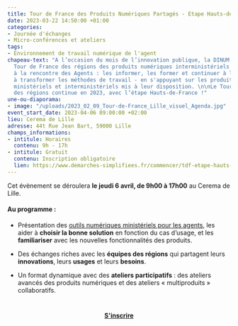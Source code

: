 ```yaml
---
title: Tour de France des Produits Numériques Partagés - Etape Hauts-de-France
date: 2023-03-22 14:50:00 +01:00
categories:
- Journée d'échanges
- Micro-conférences et ateliers
tags:
- Environnement de travail numérique de l'agent
chapeau-text: "A l’occasion du mois de l’innovation publique, la DINUM a lancé le
  Tour de France des régions des produits numériques interministériels pour aller
  à la rencontre des Agents : les informer, les former et continuer à les accompagner
  à transformer les méthodes de travail - en s'appuyant sur les produits collaboratifs
  ministériels et interministériels mis à leur disposition. \n\nLe Tour de France
  des régions continue en 2023, avec l’étape Hauts-de-France !"
une-ou-diaporama:
- image: "/uploads/2023_02_09_Tour-de-France_Lille_visuel_Agenda.jpg"
event_start_date: 2023-04-06 09:00:00 +02:00
lieu: Cerema de Lille
adresse: 44t Rue Jean Bart, 59000 Lille
champs_informations:
- intitule: Horaires
  contenu: 9h - 17h
- intitule: Gratuit
  contenu: Inscription obligatoire
  lien: https://www.demarches-simplifiees.fr/commencer/tdf-etape-hauts-de-france
---
```


Cet évènement se déroulera **le jeudi 6 avril, de 9h00 à 17h00** au Cerema de Lille.

#### Au programme : 

* Présentation des [outils numériques ministériels pour les agents](https://www.numerique.gouv.fr/outils-agents/), les aider à **choisir la bonne solution** en fonction du cas d’usage, et les **familiariser** avec les nouvelles fonctionnalités des produits.

* Des échanges riches avec les **équipes des régions** qui partagent leurs **innovations**, leurs **usages** et leurs **besoins**.

* Un format dynamique avec des **ateliers participatifs** : des ateliers avancés des produits numériques et des ateliers « multiproduits » collaboratifs.

<div align="center" style="margin-bottom: 15px; margin-top: 40px"><a href="https://www.demarches-simplifiees.fr/commencer/tdf-etape-hauts-de-france" class="button" title="S'inscrire - Lien externe"><b>S'inscrire</b></a></div>